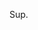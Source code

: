 Sup.

<!---
Launchh/Launchh is a ✨ special ✨ repository because its `README.md` (this file) appears on your GitHub profile.
You can click the Preview link to take a look at your changes.
--->
